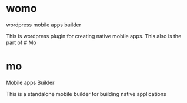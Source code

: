 # womo
wordpress mobile apps builder

This is wordpress plugin for creating native mobile apps. This also is the part of # Mo

# mo
Mobile apps Builder

This is a standalone mobile builder for building native applications
